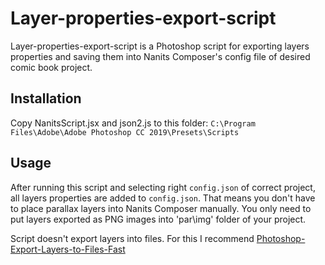 # Layer-properties-export-script

Layer-properties-export-script is a Photoshop script for exporting layers properties and saving them into Nanits Composer's config file of desired comic book project.

## Installation
Copy NanitsScript.jsx and json2.js to this folder: `C:\Program Files\Adobe\Adobe Photoshop CC 2019\Presets\Scripts`

## Usage
After running this script and selecting right `config.json` of correct project, all layers properties are added to `config.json`. That means you don't have to place parallax layers into Nanits Composer manually. You only need to put layers exported as PNG images into 'par\img' folder of your project. 

Script doesn't export layers into files. For this I recommend [Photoshop-Export-Layers-to-Files-Fast](https://github.com/hsw107/Photoshop-Export-Layers-to-Files-Fast)
